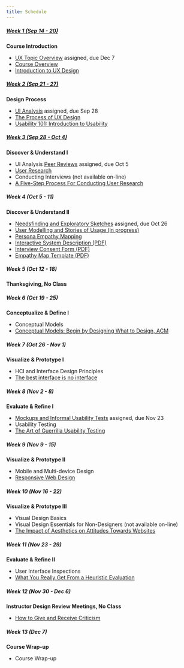 ```yaml
---
title: Schedule
---
```

##### [<i class="mdi mdi-calendar"></i> Week 1 (Sep 14 - 20)](/home/week-01)
<strong>Course Introduction</strong>
*   <span class="grey-text text-darken-2"><i class="mdi mdi-pencil"></i></span> [UX Topic Overview](https://canvas.sfu.ca/courses/22099/assignments/112757) assigned, due Dec 7
*   <span class="grey-text text-darken-2"><i class="mdi mdi-television"></i></span> [Course Overview](http://slides.com/paulhibbitts/cmpt-363-153-course-overview#/)  
*   <span class="grey-text text-darken-2"><i class="mdi mdi-television"></i></span> [Introduction to UX Design](http://slides.com/paulhibbitts/cmpt-363-153-introduction-to-ux#/)

##### [<i class="mdi mdi-calendar"></i> Week 2 (Sep 21 - 27)](/home/week-02)
<strong>Design Process</strong>
*   <span class="grey-text text-darken-2"><i class="mdi mdi-pencil"></i></span> [UI Analysis](https://canvas.sfu.ca/courses/22099/assignments/112756) assigned, due Sep 28
*   <span class="grey-text text-darken-2"><i class="mdi mdi-television"></i></span> [The Process of UX Design](http://slides.com/paulhibbitts/cmpt-363-153-the-process-of-ux-design#/)
*   <span class="grey-text text-darken-2"><i class="mdi mdi-read"></i></span> [Usability 101: Introduction to Usability](http://www.nngroup.com/articles/usability-101-introduction-to-usability/)

##### [<i class="mdi mdi-calendar"></i> Week 3 (Sep 28 - Oct 4)](/home/week-03)
<strong>Discover & Understand I</strong>
*   <span class="grey-text text-darken-2"><i class="mdi mdi-pencil"></i></span> UI Analysis [Peer Reviews](https://canvas.sfu.ca/courses/22099) assigned, due Oct 5
*   <span class="grey-text text-darken-2"><i class="mdi mdi-television"></i></span> [User Research](http://slides.com/paulhibbitts/cmpt-363-153-user-research#/)
*   <span class="grey-text text-darken-2"><i class="mdi mdi-television"></i></span> Conducting Interviews (not available on-line)
*   <span class="grey-text text-darken-2"><i class="mdi mdi-read"></i></span> [A Five-Step Process For Conducting User Research](http://www.smashingmagazine.com/2013/09/5-step-process-conducting-user-research/)

##### <i class="mdi mdi-calendar"></i> Week 4 (Oct 5 - 11)
<strong>Discover & Understand II</strong>
*   <span class="grey-text text-darken-2"><i class="mdi mdi-pencil"></i></span> [Needsfinding and Exploratory Sketches](https://canvas.sfu.ca/courses/22099/assignments/112758) assigned, due Oct 26
*   <span class="grey-text text-darken-2"><i class="mdi mdi-television"></i></span> [User Modelling and Stories of Usage (in progress)](http://slides.com/paulhibbitts/cmpt-363-153-user-modeling-and-stories-of-usage#/)
*   <span class="grey-text text-darken-2"><i class="mdi mdi-read"></i></span> [Persona Empathy Mapping](http://www.cooper.com/journal/2014/05/persona-empathy-mapping)
*   <span class="grey-text text-darken-2"><i class="mdi mdi-file-pdf"></i></span> [Interactive System Description (PDF)](http://1drv.ms/1iPGh3x)
*   <span class="grey-text text-darken-2"><i class="mdi mdi-file-pdf"></i></span> [Interview Consent Form (PDF)](http://1drv.ms/1L2NZCc)
*   <span class="grey-text text-darken-2"><i class="mdi mdi-file-pdf"></i></span> [Empathy Map Template (PDF)](http://www.innovationlabs.org.uk/wp-content/uploads/2014/04/Empathy-Map-No-Stickies.png)

##### <i class="mdi mdi-calendar"></i> Week 5 (Oct 12 - 18)
<strong>Thanksgiving, No Class</strong>

##### <i class="mdi mdi-calendar"></i> Week 6 (Oct 19 - 25)
<strong>Conceptualize & Define I</strong>
*   <span class="grey-text text-darken-2"><i class="mdi mdi-television"></i></span> Conceptual Models
*   <span class="grey-text text-darken-2"><i class="mdi mdi-read"></i></span> [Conceptual Models: Begin by Designing What to Design, ACM](https://login.proxy.lib.sfu.ca/login?url=http://dl.acm.org/citation.cfm?id=503355.503366&coll=DL&dl=ACM&CFID=521069893&CFTOKEN=17492962)

##### <i class="mdi mdi-calendar"></i> Week 7 (Oct 26 - Nov 1)
<strong>Visualize & Prototype I</strong>
*   <span class="grey-text text-darken-2"><i class="mdi mdi-television"></i></span> HCI and Interface Design Principles
*   <span class="grey-text text-darken-2"><i class="mdi mdi-read"></i></span> [The best interface is no interface](http://www.cooper.com/journal/2012/08/the-best-interface-is-no-interface)

##### <i class="mdi mdi-calendar"></i> Week 8 (Nov 2 - 8)
<strong>Evaluate & Refine I</strong>
*   <span class="grey-text text-darken-2"><i class="mdi mdi-pencil"></i></span> [Mockups and Informal Usability Tests](https://canvas.sfu.ca/courses/22099/assignments/112758) assigned, due Nov 23
*   <span class="grey-text text-darken-2"><i class="mdi mdi-television"></i></span> Usability Testing
*   <span class="grey-text text-darken-2"><i class="mdi mdi-read"></i></span> [The Art of Guerrilla Usability Testing](http://www.uxbooth.com/articles/the-art-of-guerrilla-usability-testing/)

##### <i class="mdi mdi-calendar"></i> Week 9 (Nov 9 - 15)
<strong>Visualize & Prototype II</strong>
*   <span class="grey-text text-darken-2"><i class="mdi mdi-television"></i></span> Mobile and Multi-device Design
*   <span class="grey-text text-darken-2"><i class="mdi mdi-read"></i></span> [Responsive Web Design](http://webdesign.tutsplus.com/articles/responsive-web-design--webdesign-15155)

##### <i class="mdi mdi-calendar"></i> Week 10 (Nov 16 - 22)
<strong>Visualize & Prototype III</strong>
*   <span class="grey-text text-darken-2"><i class="mdi mdi-television"></i></span> Visual Design Basics
*   <span class="grey-text text-darken-2"><i class="mdi mdi-television"></i></span> Visual Design Essentials for Non-Designers (not available on-line)
*   <span class="grey-text text-darken-2"><i class="mdi mdi-read"></i></span> [The Impact of Aesthetics on Attitudes Towards Websites](http://www.usability.gov/get-involved/blog/2009/07/aesthetics-and-attitude.html)

##### <i class="mdi mdi-calendar"></i> Week 11 (Nov 23 - 29)
<strong>Evaluate & Refine II</strong>
*   <span class="grey-text text-darken-2"><i class="mdi mdi-television"></i></span> User Interface Inspections
*   <span class="grey-text text-darken-2"><i class="mdi mdi-read"></i></span> [What You Really Get From a Heuristic Evaluation](https://uxmag.com/articles/what-you-really-get-from-a-heuristic-evaluation)

##### <i class="mdi mdi-calendar"></i> Week 12 (Nov 30 - Dec 6)
<strong>Instructor Design Review Meetings, No Class</strong>
*   <span class="grey-text text-darken-2"><i class="mdi mdi-read"></i></span> [How to Give and Receive Criticism](http://scottberkun.com/essays/35-how-to-give-and-receive-criticism/)

##### <i class="mdi mdi-calendar"></i> Week 13 (Dec 7)
<strong>Course Wrap-up</strong>
*   <span class="grey-text text-darken-2"><i class="mdi mdi-television"></i></span> Course Wrap-up
